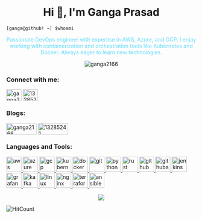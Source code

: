 <h1 align="center">Hi 👋, I'm Ganga Prasad</h1>
<pre>
<code class="language-shell">[ganga@github! ~] $whoami</code>
</pre>

<p style="text-align: center; color: #61DAFB;">
    Passionate DevOps engineer with expertise in AWS, Azure, and GCP. I enjoy working with containerization and orchestration tools like Kubernetes and Docker. Always eager to learn new technologies.
  </p>
<p align="center"> <img src="https://komarev.com/ghpvc/?username=ganga2166&label=Profile%20views&color=0e75b6&style=flat" alt="ganga2166" /> </p>

<h3 align="left">Connect with me:</h3>
<p align="left">
<a href="https://medium.com/@mukkagangaprasad" target="blank"><img align="center" src="https://skillicons.dev/icons?i=linkedin" alt="ganga2166" height="30" width="40" /></a>
<a href="https://x.com/Ganga2166" target="blank"><img align="center" src="https://skillicons.dev/icons?i=twitter" alt="13285241" height="30" width="40" /></a>
</p>

<h3 align="left">Blogs:</h3>
<p align="left">
<a href="https://medium.com/@mukkagangaprasad" target="blank"><img align="center" src="https://img.shields.io/badge/Medium-12100E?style=for-the-badge&logo=medium&logoColor=white" alt="ganga2166" height="30" width="80" /></a>
<a href="https://dev.to/gangaprasad_07bcb0289de5d" target="blank"><img align="center" src="https://img.shields.io/badge/dev.to-0A0A0A?style=for-the-badge&logo=dev.to&logoColor=white" alt="13285241" height="30" width="80" /></a>
</p>

<h3 align="left">Languages and Tools:</h3>

<p align="left"> 
    <a href="https://aws.amazon.com/" target="_blank" rel="noreferrer"> 
        <img src="https://skillicons.dev/icons?i=aws" alt="aws" width="40" height="40"/> 
    </a> 
    <a href="https://azure.microsoft.com/" target="_blank" rel="noreferrer"> 
        <img src="https://www.vectorlogo.zone/logos/microsoft_azure/microsoft_azure-icon.svg" alt="azure" width="40" height="40"/> 
    </a> 
    <a href="https://cloud.google.com" target="_blank" rel="noreferrer"> 
        <img src="https://www.vectorlogo.zone/logos/google_cloud/google_cloud-icon.svg" alt="gcp" width="40" height="40"/> 
    </a> 
    <a href="https://kubernetes.io" target="_blank" rel="noreferrer"> 
        <img src="https://www.vectorlogo.zone/logos/kubernetes/kubernetes-icon.svg" alt="kubernetes" width="40" height="40"/> 
    </a> 
    <a href="https://www.docker.com/" target="_blank" rel="noreferrer"> 
        <img src="https://www.vectorlogo.zone/logos/docker/docker-icon.svg" alt="docker" width="40" height="40"/> 
    </a> 
    <a href="https://git-scm.com/" target="_blank" rel="noreferrer"> 
        <img src="https://www.vectorlogo.zone/logos/git-scm/git-scm-icon.svg" alt="git" width="40" height="40"/> 
    </a> 
    <a href="https://www.python.org" target="_blank" rel="noreferrer"> 
        <img src="https://www.vectorlogo.zone/logos/python/python-icon.svg" alt="python" width="40" height="40"/> 
    </a> 
    <a href="https://www.rust-lang.org/" target="_blank" rel="noreferrer"> 
        <img src="https://www.rust-lang.org/logos/rust-logo-512x512.png" alt="rust" width="40" height="40"/> 
    </a>
    <a href="https://github.com/" target="_blank" rel="noreferrer"> 
        <img src="https://skillicons.dev/icons?i=github" alt="github" width="40" height="40"/> 
    </a>
    <a href="https://docs.github.com/en/actions" target="_blank" rel="noreferrer"> 
        <img src="https://skillicons.dev/icons?i=githubactions" alt="githubactions" width="40" height="40"/> 
    </a>
    <a href="https://www.jenkins.io/" target="_blank" rel="noreferrer"> 
        <img src="https://skillicons.dev/icons?i=jenkins" alt="jenkins" width="40" height="40"/> 
    </a>
    <a href="https://grafana.com/" target="_blank" rel="noreferrer"> 
        <img src="https://skillicons.dev/icons?i=grafana" alt="grafana" width="40" height="40"/> 
    </a>
    <a href="https://kafka.apache.org/" target="_blank" rel="noreferrer"> 
        <img src="https://skillicons.dev/icons?i=kafka" alt="kafka" width="40" height="40"/> 
    </a>
    <a href="https://www.linux.org/" target="_blank" rel="noreferrer"> 
        <img src="https://skillicons.dev/icons?i=linux" alt="linux" width="40" height="40"/> 
    </a>
    <a href="https://nginx.org/en/" target="_blank" rel="noreferrer"> 
        <img src="https://skillicons.dev/icons?i=nginx" alt="nginx" width="40" height="40"/> 
    </a>
    <a href="https://www.terraform.io/" target="_blank" rel="noreferrer"> 
        <img src="https://skillicons.dev/icons?i=terraform" alt="terraform" width="40" height="40"/> 
    </a>
    <a href="https://www.ansible.com/" target="_blank" rel="noreferrer"> 
        <img src="https://skillicons.dev/icons?i=ansible" alt="ansible" width="40" height="40"/> 
    </a>
</p>

<p align="center">
   <picture style="display: block; margin: 0 auto;">
       <source media="(prefers-color-scheme: dark)" srcset="https://streak-stats.demolab.com?user=ganga2166&theme=dark" />
       <img src="https://streak-stats.demolab.com?user=ganga2166" />
   </picture>
</p>

![HitCount](https://hits.dwyl.com/ganga2166/ganga2166.svg?style=flat-square)


